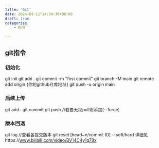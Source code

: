 ```yaml
---
title: 'Git'
date: 2024-08-12T14:34:30+08:00
draft: true
categories:
    - 指令

---
```



## git指令

### 初始化
git init
git add .
git commit -m "first commit"
git branch -M main
git remote add origin {你的github仓库地址}
git push -u origin main

### 后续上传
git add .
git commit
git push //若要无视pull则添加(--force)

### 版本回退
git log //查看各提交版本
git reset [head~n/commit ID] --soft/hard
详细见https://www.bilibili.com/video/BV14C4y1q78x